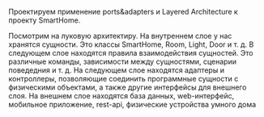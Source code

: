 Проектируем применение ports&adapters и Layered Architecture к проекту SmartHome.

Посмотрим на луковую архитектиру.
На внутреннем слое у нас хранятся сущности. Это классы SmartHome, Room, Light, Door и т. д. 
В следующем слое находятся правила взаимодействия сущностей. Это различные команды, зависимости между сущностями, сценарии поведедния и т. д.
На следующем слое находятся адаптеры и контроллеры, позволяющие соединить программные сущности с физическими объектами, а также другие интерфейсы для внешнего слоя.
На внешнем слое находятся база данных, web-интерфейс, мобильное приложение, rest-api, физические устройства умного дома
